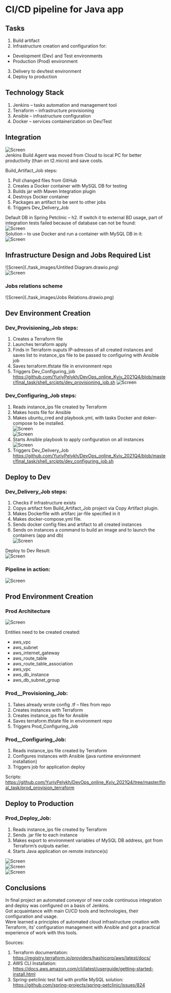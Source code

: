 # CI/CD pipeline for Java app

## Tasks  
1. Build artifact  
2. Infrastructure creation and configuration for:  
  - Development (Dev) and Test environments
  - Production (Prod) environment
3. Delivery to dev/test environment
4. Deploy to production

## Technology Stack  
1. Jenkins – tasks automation and management tool
2. Terraform – infrastructure provisioning
3. Ansible – infrastructure configuration
4. Docker – services containerization on Dev/Test

## Integration
![Screen](./task_images/Build_Artifact.drawio.png)  
Jenkins Build Agent was moved from Cloud to local PC for better productivity (than on t2.micro) and save costs.  

Build_Artifact_Job  steps:  
1. Poll changed files from GitHub  
2. Creates a Docker container with MySQL DB for testing  
3. Builds jar with Maven Integration plugin  
4. Destroys Docker  container  
5. Packages an artifact to be sent to other jobs  
6. Triggers Dev_Delivery_Job  

Default DB in Spring Petclinic – h2. If switch it to external BD usage, part of integration tests failed because of database can not be found:  
![Screen](./task_images/Screenshot_5.png)  
Solution – to use Docker and run a container with MySQL DB in it:  
![Screen](./task_images/Screenshot_21.png)  

##  Infrastructure Design and Jobs Required List  
![Screen](./task_images/Untitled Diagram.drawio.png)  
![Screen](./task_images/Screenshot_11.png)  

### Jobs relations scheme
![Screen](./task_images/Jobs Relations.drawio.png)  

## Dev Environment Creation  

### Dev_Provisioning_Job steps:  
1. Creates a Terraform file  
2. Launches terraform apply  
3. Finds in Terraform ouputs IP-adresses of all created instances and saves list to instance_ips file to be passed to configuring with Ansible job  
4. Saves terraform.tfstate file in environment repo  
5. Triggers Dev_Configuring_job  
https://github.com/YuriyPelykh/DevOps_online_Kyiv_2021Q4/blob/master/final_task/shell_srcipts/dev_provisioning_job.sh
![Screen](./task_images/Screenshot_10.png)  

### Dev_Configuring_Job  steps:  
1. Reads instance_ips  file created by Terraform  
2. Makes hosts file for Ansible  
3. Makes ubuntu_cred and playbook.yml, with tasks Docker and doker-compose to be installed.  
![Screen](./task_images/Screenshot_22.png)  
![Screen](./task_images/Screenshot_23.png)  
4. Starts Ansible playbook to apply configuration on all instances  
![Screen](./task_images/Screenshot_24.png)  
5. Triggers Dev_Delivery_Job  
https://github.com/YuriyPelykh/DevOps_online_Kyiv_2021Q4/blob/master/final_task/shell_srcipts/dev_configuring_job.sh

## Deploy to Dev  
### Dev_Delivery_Job  steps:  
1. Checks if infrastructure exists  
2. Copys artifact fom Build_Artifact_Job project via Copy Artifact plugin.  
3. Makes Dockerfile with artifarc jar-file specified in it  
4. Makes docker-compose.yml file.  
5. Sends docker config files and artifact to all created instances  
6. Sends on instances a command to build an image and to launch the containers (app and db)  
![Screen](./task_images/Screenshot_12.png)  

Deploy to Dev Result:  
![Screen](./task_images/Screenshot_25.png)  

### Pipeline in action:  
![Screen](./task_images/Screenshot_26.png)  

## Prod Environment Creation  

### Prod Architecture  
![Screen](./task_images/DSC_2779yus.jpg)  

Entities need to be created created:  
- aws_vpc  
- aws_subnet  
- aws_internet_gateway  
- aws_route_table  
- aws_route_table_association  
- aws_vpc  
- aws_db_instance  
- aws_db_subnet_group  

### Prod__Provisioning_Job:  
1. Takes already wrote config .tf – files from repo  
2. Creates instances with Terraform  
3. Creates instance_ips file for Ansible  
4. Saves terraform.tfstate file in environment repo  
5. Triggers Prod_Configuring_Job  

### Prod__Configuring_Job:  
1. Reads instance_ips  file created by Terraform  
2. Configures instances with Ansible (java runtime environment installation)  
3. Triggers job for application deploy  

Scripts: https://github.com/YuriyPelykh/DevOps_online_Kyiv_2021Q4/tree/master/final_task/prod_provision_terraform

## Deploy to Production  

### Prod_Deploy_Job:  
1. Reads instance_ips  file created by Terraform  
2. Sends .jar file to each instance  
3. Makes export to environment variables of MySQL DB address, got from Terraform’s outputs earlier.  
4. Starts Java application on remote instsnce(s)  

![Screen](./task_images/Screenshot_20.png)  
![Screen](./task_images/Screenshot_27.png)  
![Screen](./task_images/Screenshot_28.png)  

## Conclusions  
In final project an automated conveyor of new code continuous integration and deploy was configured on a basis of Jenkins.  
Got acquaintance with main CI/CD tools and technologies, their  configuration and usage.  
Were learned a principles of automated cloud infrastructure creation with Terraform, its’ configuration management with Ansible and got a practical experience of work with this tools.  

Sources:   
1. Terraform documentation:  
https://registry.terraform.io/providers/hashicorp/aws/latest/docs/  
2. AWS CLI Installation:  
https://docs.aws.amazon.com/cli/latest/userguide/getting-started-install.html  
3. Spring-petclinic test fail with profile MySQL solution:  
https://github.com/spring-projects/spring-petclinic/issues/824  
